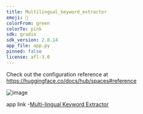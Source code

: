```yaml
---
title: Multilingual_keyword_extractor
emoji: 💩
colorFrom: green
colorTo: pink
sdk: gradio
sdk_version: 2.8.14
app_file: app.py
pinned: false
license: afl-3.0
---
```


Check out the configuration reference at https://huggingface.co/docs/hub/spaces#reference

![image](https://user-images.githubusercontent.com/67377766/175301873-c3f901d0-5c88-4d82-a6b7-96bd2b491864.png)

app link -[Multi-lingual Keyword Extractor](https://huggingface.co/spaces/abbylagar/multilingual_keyword_extractor)
